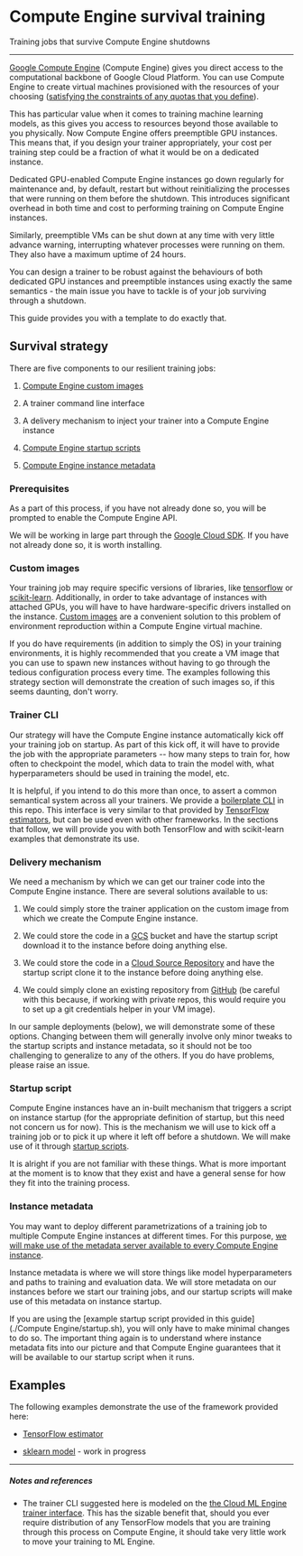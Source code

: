 # Compute Engine survival training

Training jobs that survive Compute Engine shutdowns

- - -

[Google Compute Engine](https://cloud.google.com/compute/docs/) (Compute Engine) gives you direct access to the computational backbone of Google Cloud Platform. You can use Compute Engine to create virtual machines provisioned with the resources of your choosing ([satisfying the constraints of any quotas that you define](https://cloud.google.com/compute/quotas)).

This has particular value when it comes to training machine learning models, as this gives you access to resources beyond those available to you physically. Now Compute Engine offers preemptible GPU instances. This means that, if you design your trainer appropriately, your cost per training step could be a fraction of what it would be on a dedicated instance.

Dedicated GPU-enabled Compute Engine instances go down regularly for maintenance and, by default, restart but without reinitializing the processes that were running on them before the shutdown. This introduces significant overhead in both time and cost to performing training on Compute Engine instances.

Similarly, preemptible VMs can be shut down at any time with very little advance warning, interrupting whatever processes were running on them. They also have a maximum uptime of 24 hours.

You can design a trainer to be robust against the behaviours of both dedicated GPU instances and preemptible instances using exactly the same semantics - the main issue you have to tackle is of your job surviving through a shutdown.

This guide provides you with a template to do exactly that.


## Survival strategy

There are five components to our resilient training jobs:

1. [Compute Engine custom images](https://cloud.google.com/compute/docs/images#custom_images)

1. A trainer command line interface

1. A delivery mechanism to inject your trainer into a Compute Engine instance

1. [Compute Engine startup scripts](https://cloud.google.com/compute/docs/startupscript)

1. [Compute Engine instance metadata](https://cloud.google.com/compute/docs/storing-retrieving-metadata)


### Prerequisites

As a part of this process, if you have not already done so, you will be prompted to enable the Compute Engine API.

We will be working in large part through the [Google Cloud SDK](https://cloud.google.com/sdk/). If you have not already done so, it is worth installing.


### Custom images

Your training job may require specific versions of libraries, like [tensorflow](https://www.tensorflow.org/) or [scikit-learn](http://scikit-learn.org). Additionally, in order to take advantage of instances with attached GPUs, you will have to have hardware-specific drivers installed on the instance. [Custom images](https://cloud.google.com/compute/docs/images#custom_images) are a convenient solution to this problem of environment reproduction within a Compute Engine virtual machine.

If you do have requirements (in addition to simply the OS) in your training environments, it is highly recommended that you create a VM image that you can use to spawn new instances without having to go through the tedious configuration process every time. The examples following this strategy section will demonstrate the creation of such images so, if this seems daunting, don't worry.


### Trainer CLI

Our strategy will have the Compute Engine instance automatically kick off your training job on startup. As part of this kick off, it will have to provide the job with the appropriate parameters -- how many steps to train for, how often to checkpoint the model, which data to train the model with, what hyperparameters should be used in training the model, etc.

It is helpful, if you intend to do this more than once, to assert a common semantical system across all your trainers. We provide a [boilerplate CLI](./dummy/train.py) in this repo. This interface is very similar to that provided by [TensorFlow estimators](https://www.tensorflow.org/programmers_guide/estimators), but can be used even with other frameworks. In the sections that follow, we will provide you with both TensorFlow and with scikit-learn examples that demonstrate its use.


### Delivery mechanism

We need a mechanism by which we can get our trainer code into the Compute Engine instance. There are several solutions available to us:

1. We could simply store the trainer application on the custom image from which we create the Compute Engine instance.

1. We could store the code in a [GCS](https://cloud.google.com/storage/) bucket and have the startup script download it to the instance before doing anything else.

1. We could store the code in a [Cloud Source Repository](https://cloud.google.com/source-repositories/) and have the startup script clone it to the instance before doing anything else.

1. We could simply clone an existing repository from [GitHub](https://github.com/) (be careful with this because, if working with private repos, this would require you to set up a git credentials helper in your VM image).

In our sample deployments (below), we will demonstrate some of these options. Changing between them will generally involve only minor tweaks to the startup scripts and instance metadata, so it should not be too challenging to generalize to any of the others. If you do have problems, please raise an issue.


### Startup script

Compute Engine instances have an in-built mechanism that triggers a script on instance startup (for the appropriate definition of startup, but this need not concern us for now). This is the mechanism we will use to kick off a training job or to pick it up where it left off before a shutdown. We will make use of it through [startup scripts](https://cloud.google.com/compute/docs/startupscript#troubleshooting).

It is alright if you are not familiar with these things. What is more important at the moment is to know that they exist and have a general sense for how they fit into the training process.


### Instance metadata

You may want to deploy different parametrizations of a training job to multiple Compute Engine instances at different times. For this purpose, [we will make use of the metadata server available to every Compute Engine instance](https://cloud.google.com/compute/docs/storing-retrieving-metadata#custom).

Instance metadata is where we will store things like model hyperparameters and paths to training and evaluation data. We will store metadata on our instances before we start our training jobs, and our startup scripts will make use of this metadata on instance startup.

If you are using the [example startup script provided in this guide](./Compute Engine/startup.sh), you will only have to make minimal changes to do so. The important thing again is to understand where instance metadata fits into our picture and that Compute Engine guarantees that it will be available to our startup script when it runs.


## Examples

The following examples demonstrate the use of the framework provided here:

+ [TensorFlow estimator](./README-tf-estimator.md)

+ [sklearn model](./README-sklearn.md) - work in progress

- - -

##### Notes and references

+ The trainer CLI suggested here is modeled on the [the Cloud ML Engine trainer interface](https://cloud.google.com/ml-engine/docs/packaging-trainer). This has the sizable benefit that, should you ever require distribution of any TensorFlow models that you are training through this process on Compute Engine, it should take very little work to move your training to ML Engine.
